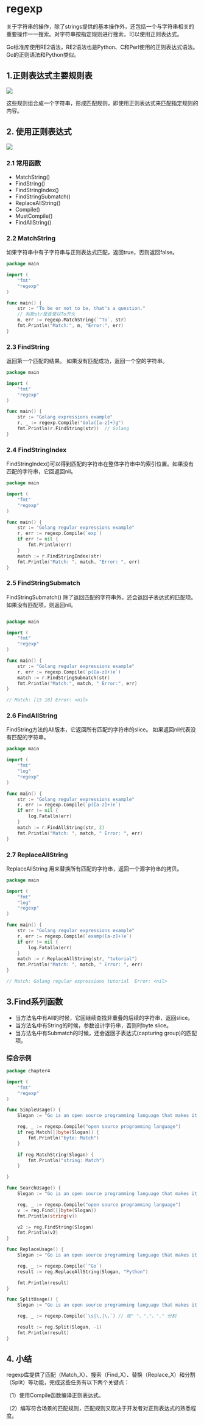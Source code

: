 # regexp

关于字符串的操作，除了strings提供的基本操作外，还包括一个与字符串相关的重要操作一一搜索。对字符串按指定规则进行搜索，可以使用正则表达式。

Go标准库使用RE2语法，RE2语法也是Python、C和Perl使用的正则表达式语法。
Go的正则语法和Python类似。


## 1.正则表达式主要规则表

![](../../_static/image-20220704143631439.png)

这些规则组合成一个字符串，形成匹配规则，即使用正则表达式来匹配指定规则的内容。

## 2. 使用正则表达式

![](../../_static/image-20220704143712422.png)

### 2.1 常用函数

- MatchString()
- FindString()
- FindStringIndex()
- FindStringSubmatch()
- ReplaceAllString()
- Compile()
- MustCompile()
- FindAllString()



### 2.2 MatchString
如果字符串中有子字符串与正则表达式匹配，返回true，否则返回false。
```go
package main

import (
	"fmt"
	"regexp"
)

func main() {
	str := "To be or not to be, that's a question."
    // 判断str是否是以To开头
	m, err := regexp.MatchString(`^To`, str)
	fmt.Println("Match:", m, "Error:", err)
}
```


### 2.3 FindString
返回第一个匹配的结果。
如果没有匹配成功，返回一个空的字符串。

```go
package main

import (
	"fmt"
	"regexp"
)

func main() {
	str := "Golang expressions example"
	r, _ := regexp.Compile("Gola([a-z]+)g")
	fmt.Println(r.FindString(str))  // Golang
}
```

### 2.4 FindStringIndex
FindStringIndex()可以得到匹配的字符串在整体字符串中的索引位置。如果没有匹配的字符串，它回返回nil。
```go 
package main

import (
	"fmt"
	"regexp"
)

func main() {
	str := "Golang regular expressions example"
	r, err := regexp.Compile(`exp`)
	if err != nil {
		fmt.Println(err)
	}
	match := r.FindStringIndex(str)
	fmt.Println("Match: ", match, "Error: ", err)
}
```

### 2.5 FindStringSubmatch
FindStringSubmatch() 除了返回匹配的字符串外，还会返回子表达式的匹配项。
如果没有匹配项，则返回nil。
```go 

package main

import (
	"fmt"
	"regexp"
)

func main() {
	str := "Golang regular expressions example"
	r, err := regexp.Compile(`p([a-z]+)e`)
	match := r.FindStringSubmatch(str)
	fmt.Println("Match:", match, " Error:", err)
}

// Match: [15 18] Error: <nil>

```

### 2.6 FindAllString
FindString方法的All版本，它返回所有匹配的字符串的slice。
如果返回nil代表没有匹配的字符串。
```go
package main

import (
	"fmt"
	"log"
	"regexp"
)

func main() {
	str := "Golang regular expressions example"
	r, err := regexp.Compile(`p([a-z]+)e`)
	if err != nil {
		log.Fatalln(err)
	}
	match := r.FindAllString(str, 2)
	fmt.Println("Match: ", match, " Error: ", err)
}

```

### 2.7 ReplaceAllString
ReplaceAllString 用来替换所有匹配的字符串，返回一个源字符串的拷贝。
```go 
package main

import (
	"fmt"
	"log"
	"regexp"
)

func main() {
	str := "Golang regular expressions example"
	r, err := regexp.Compile(`examp([a-z]+)e`)
	if err != nil {
		log.Fatalln(err)
	}
	match := r.ReplaceAllString(str, "tutorial")
	fmt.Println("Match: ", match, " Error: ", err)
}

// Match: Golang regular expressions tutorial  Error: <nil>

```


## 3.Find系列函数

-  当方法名中有All的时候，它回继续查找非重叠的后续的字符串，返回slice。
-  当方法名中有String的时候，参数设计字符串，否则时byte slice。
-  当方法名中有Submatch的时候，还会返回子表达式(capturing group)的匹配项。




### 综合示例
```go
package chapter4

import (
	"fmt"
	"regexp"
)

func SimpleUsage() {
	Slogan := "Go is an open source programming language that makes it easy to build simple, reliable, and efficient software."

	reg, _ := regexp.Compile("open source programming language")
	if reg.Match([]byte(Slogan)) {
		fmt.Println("byte: Match")
	}

	if reg.MatchString(Slogan) {
		fmt.Println("string: Match")
	}

}

func SearchUsage() {
	Slogan := "Go is an open source programming language that makes it easy to build simple, reliable, and efficient software."

	reg, _ := regexp.Compile("open source programming language")
	v := reg.Find([]byte(Slogan))
	fmt.Println(string(v))

	v2 := reg.FindString(Slogan)
	fmt.Println(v2)
}

func ReplaceUsage() {
	Slogan := "Go is an open source programming language that makes it easy to build simple, reliable, and efficient software."

	reg, _ := regexp.Compile(`^Go`)
	result := reg.ReplaceAllString(Slogan, "Python")

	fmt.Println(result)
}

func SplitUsage() {
	Slogan := "Go is an open source programming language that makes it easy to build simple, reliable, and efficient software."

	reg, _ := regexp.Compile(`\s|\,|\.`) // 按" "、","、"." 分割

	result := reg.Split(Slogan, -1)
	fmt.Println(result)
}

```



## 4. 小结

regexp库提供了匹配（Match_X）、搜索（Find_X）、替换（Replace_X）和分割（Split）等功能，完成这些任务有以下两个关键点：

（1）使用Compile函数编译正则表达式。

（2）编写符合场景的匹配规则，匹配规则又取决于开发者对正则表达式的熟悉程度。

